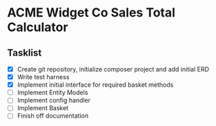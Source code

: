 # ACME Widget Co Sales Total Calculator


## Tasklist
- [x] Create git repository, initialize composer project and add initial ERD
- [x] Write test harness
- [x] Implement initial interface for required basket methods
- [ ] Implement Entity Models
- [ ] Implement config handler
- [ ] Implement Basket
- [ ] Finish off documentation